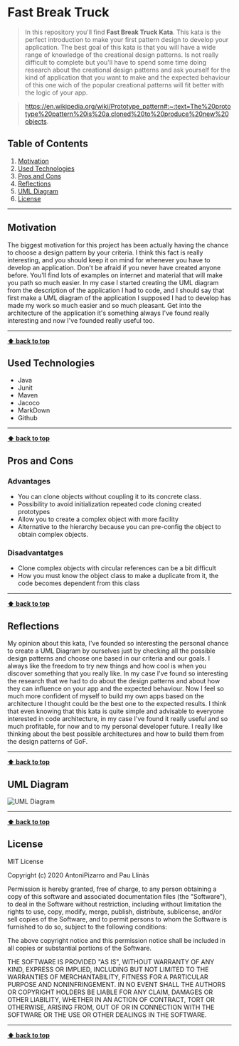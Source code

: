 # Fast Break Truck

> In this repository you'll find **Fast Break Truck Kata**. This kata is the perfect introduction to make your first pattern design to develop your application. The best goal of this kata is that you will have a wide range of knowledge of the creational design patterns. Is not really difficult to complete but you'll have to spend some time doing research about the creational design patterns and ask yourself for the kind of application that you want to make and the expected behaviour of this one wich of the popular creational patterns will fit better with the logic of your app.

> https://en.wikipedia.org/wiki/Prototype_pattern#:~:text=The%20prototype%20pattern%20is%20a,cloned%20to%20produce%20new%20objects.

## Table of Contents

1. [Motivation](#motivation)
1. [Used Technologies](#used-technologies)
1. [Pros and Cons](#pros-and-cons)
1. [Reflections](#reflections)
1. [UML Diagram](#uml-diagram)
1. [License](#license)

---

## Motivation

The biggest motivation for this project has been actually having the chance to choose a design pattern by your criteria. I think this fact is really interesting, and you should keep it on mind for whenever you have to develop an application. Don't be afraid if you never have created anyone before. You'll find lots of examples on internet and material that will make you path so much easier. In my case I started creating the UML diagram from the description of the application I had to code, and I should say that first make a UML diagram of the application I supposed I had to develop has made my work so much easier and so much pleasant. Get into the architecture of the application it's something always I've found really interesting and now I've founded really useful too. 

---

**[⬆ back to top](#table-of-contents)**

## Used Technologies

- Java
- Junit
- Maven
- Jacoco
- MarkDown
- Github

---

**[⬆ back to top](#table-of-contents)**

## Pros and Cons

### Advantages

- You can clone objects without coupling it to its concrete class.
- Possibility to avoid initialization repeated code cloning created prototypes
- Allow you to create a complex object with more facility
- Alternative to the hierarchy because you can pre-config the object to obtain complex objects.


### Disadvantatges

- Clone complex objects with circular references can be a bit difficult
- How you must know the object class to make a duplicate from it, the code becomes dependent from this class

---

**[⬆ back to top](#table-of-contents)**

## Reflections

My opinion about this kata, I've founded so interesting the personal chance to create a UML Diagram by ourselves just by checking all the possible design patterns and choose one based in our criteria and our goals. I always like the freedom to try new things and how cool is when you discover something that you really like. In my case I've found so interesting the research that we had to do about the design patterns and about how they can influence on your app and the expected behaviour. Now I feel so much more confident of myself to build my own apps based on the architecture I thought could be the best one to the expected results. I think that even knowing that this kata is quite simple and advisable to everyone interested in code architecture, in my case I've found it really useful and so much profitable, for now and to my personal developer future. I really like thinking about the best possible architectures and how to build them from the design patterns of GoF.

---

**[⬆ back to top](#table-of-contents)**

## UML Diagram

![UML Diagram](./doc/fast-break-truck.jpg "UML")

---

**[⬆ back to top](#table-of-contents)**

## License

MIT License

Copyright (c) 2020 AntoniPizarro and Pau Llinàs

Permission is hereby granted, free of charge, to any person obtaining a copy
of this software and associated documentation files (the "Software"), to deal
in the Software without restriction, including without limitation the rights
to use, copy, modify, merge, publish, distribute, sublicense, and/or sell
copies of the Software, and to permit persons to whom the Software is
furnished to do so, subject to the following conditions:

The above copyright notice and this permission notice shall be included in all
copies or substantial portions of the Software.

THE SOFTWARE IS PROVIDED "AS IS", WITHOUT WARRANTY OF ANY KIND, EXPRESS OR
IMPLIED, INCLUDING BUT NOT LIMITED TO THE WARRANTIES OF MERCHANTABILITY,
FITNESS FOR A PARTICULAR PURPOSE AND NONINFRINGEMENT. IN NO EVENT SHALL THE
AUTHORS OR COPYRIGHT HOLDERS BE LIABLE FOR ANY CLAIM, DAMAGES OR OTHER
LIABILITY, WHETHER IN AN ACTION OF CONTRACT, TORT OR OTHERWISE, ARISING FROM,
OUT OF OR IN CONNECTION WITH THE SOFTWARE OR THE USE OR OTHER DEALINGS IN THE
SOFTWARE.

---

**[⬆ back to top](#table-of-contents)**
